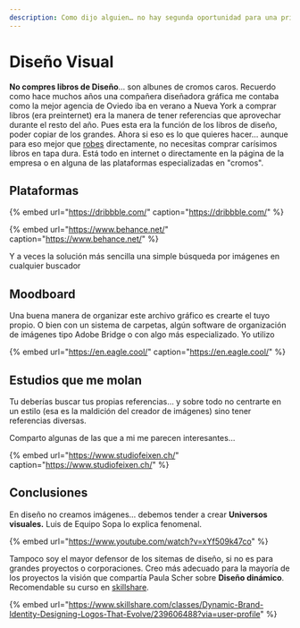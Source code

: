 ```yaml
---
description: Como dijo alguien… no hay segunda oportunidad para una primera impresión.
---
```


# Diseño Visual

**No compres libros de Diseño**… son albunes de cromos caros. Recuerdo como hace muchos años una compañera diseñadora gráfica me contaba como la mejor agencia de Oviedo iba en verano a Nueva York a comprar libros \(era preinternet\) era la manera de tener referencias que aprovechar durante el resto del año. Pues esta era la función de los libros de diseño, poder copiar de los grandes. Ahora si eso es lo que quieres hacer… aunque para eso mejor que [robes](https://austinkleon.com/steal/) directamente, no necesitas comprar carísimos libros en tapa dura. Está todo en internet o directamente en la página de la empresa o en alguna de las plataformas especializadas en "cromos".

## Plataformas

{% embed url="https://dribbble.com/" caption="https://dribbble.com/" %}

{% embed url="https://www.behance.net/" caption="https://www.behance.net/" %}

Y a veces la solución más sencilla una simple búsqueda por imágenes en cualquier buscador

## Moodboard

Una buena manera de organizar este archivo gráfico es crearte el tuyo propio. O bien con un sistema de carpetas, algún software de organización de imágenes tipo Adobe Bridge o con algo más especializado. Yo utilizo

{% embed url="https://en.eagle.cool/" caption="https://en.eagle.cool/" %}

## Estudios que me molan

Tu deberías buscar tus propias referencias… y sobre todo no centrarte en un estilo \(esa es la maldición del creador de imágenes\) sino tener referencias diversas.

Comparto algunas de las que a mi me parecen interesantes…

{% embed url="https://www.studiofeixen.ch/" caption="https://www.studiofeixen.ch/" %}





## Conclusiones

En diseño no creamos imágenes… debemos tender a crear **Universos visuales.** Luis de Equipo Sopa lo explica fenomenal.

{% embed url="https://www.youtube.com/watch?v=xYf509k47co" %}

Tampoco soy el mayor defensor de los sitemas de diseño, si no es para grandes proyectos o corporaciones. Creo más adecuado para la mayoría de los proyectos la visión que compartía Paula Scher sobre **Diseño dinámico**. Recomendable su curso en [skillshare](https://www.skillshare.com/classes/Dynamic-Brand-Identity-Designing-Logos-That-Evolve/239606488?via=user-profile).

{% embed url="https://www.skillshare.com/classes/Dynamic-Brand-Identity-Designing-Logos-That-Evolve/239606488?via=user-profile" %}





